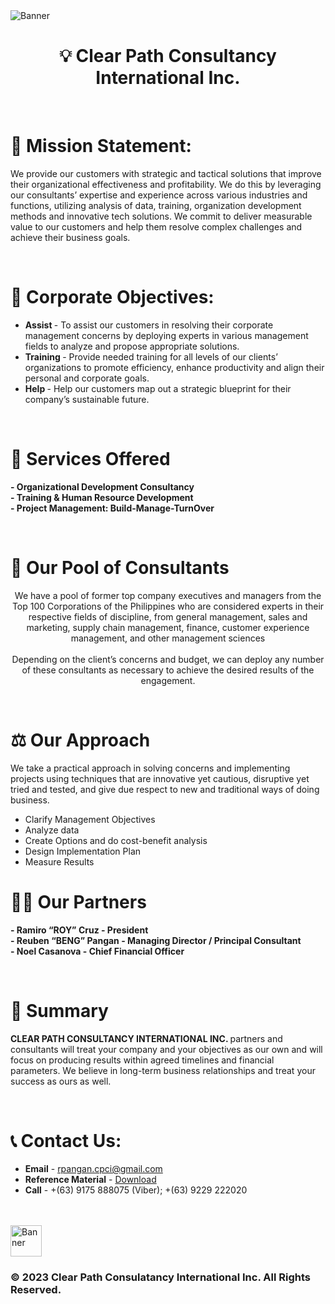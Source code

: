 <img align="center" alt="Banner" src ="https://media.discordapp.net/attachments/839032384606961684/1112277089421377598/Splashscreen_KD.PNG?width=913&height=352"/>

<h1 align="center"> 💡 Clear Path Consultancy International Inc. </h1>

<br>

# 📄 Mission Statement:
We provide our customers with strategic and tactical solutions that improve their organizational effectiveness and profitability. We do this by leveraging our consultantsʼ expertise and experience across various industries and functions, utilizing analysis of data, training, organization development methods and innovative tech solutions. We commit to deliver measurable value to our customers and help them resolve complex challenges and achieve their business goals.

<br>

# 🎯 Corporate Objectives:
- <b> Assist </b> - To assist our customers in resolving their corporate management concerns by deploying experts in various management fields to analyze and propose appropriate solutions.
- <b> Training </b> - Provide needed training for all levels of our clientsʼ organizations to promote efficiency, enhance productivity and align their personal and corporate goals.
- <b> Help </b> - Help our customers map out a strategic blueprint for their companyʼs sustainable future.

<br>

# 💼 Services Offered
<b> - Organizational Development Consultancy </b> 
<br>
<b> - Training & Human Resource Development </b> 
<br>
<b> - Project Management: Build-Manage-TurnOver </b> 

<br>

# 🎱 Our Pool of Consultants
<p align="center">
We have a pool of former top company executives and managers from the Top 100 Corporations of the Philippines who are considered experts in their respective fields of discipline, from general management, sales and marketing, supply chain management, finance, customer experience management, and other management sciences
<br><br>
Depending on the clientʼs concerns and budget, we can deploy any number of these consultants as necessary to achieve the desired results of the engagement.
  </p>

<br>

# ⚖ Our Approach
We take a practical approach in solving concerns and implementing projects using techniques that are innovative yet cautious, disruptive yet tried and tested, and give due respect to new and traditional ways of doing business.
- Clarify Management Objectives
- Analyze data
- Create Options and do cost-benefit analysis
- Design Implementation Plan
- Measure Results

# 🤝🏼 Our Partners
<b> - Ramiro “ROY” Cruz - President </b>
<br>
<b> - Reuben “BENG” Pangan - Managing Director / Principal Consultant </b>
<br>
<b> - Noel Casanova - Chief Financial Officer</b>
<br>

<br>

# 📎 Summary
<b> CLEAR PATH CONSULTANCY INTERNATIONAL INC. </b> partners and consultants will treat your company and your objectives as our own and will focus on producing results within agreed timelines and financial parameters. We believe in long-term business relationships and treat your success as ours as well.

<br>

# 📞 Contact Us:
- <b>Email</b> - rpangan.cpci@gmail.com
- <b>Reference Material</b> -  <a href="https://clearpathconsultancy.netlify.app/Clear%20Path%20Consultancy%20International%20Inc.pdf">Download</a>
- <b>Call</b> - +(63) 9175 888075 (Viber); +(63) 9229 222020

<br><br>
<img width="50vh" alt="Banner" src ="https://clearpathconsultancy.netlify.app/images/favicon.png"/></img>
<h3>© 2023 Clear Path Consulatancy International Inc. All Rights Reserved.</h3>
